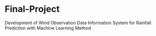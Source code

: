 # Final-Project
Development of Wind  Observation Data Information System for Rainfall Prediction with Machine Learning Method
